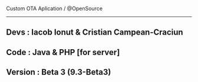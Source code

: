 Custom OTA Aplication / @OpenSource

------------------------------------
Devs : Iacob Ionut & Cristian Campean-Craciun
------------------------------------
Code : Java & PHP [for server]
------------------------------------
Version : Beta 3 (9.3-Beta3)
------------------------------------
